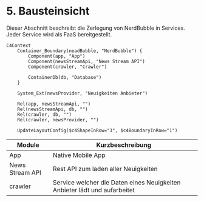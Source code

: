 # 5. Bausteinsicht

Dieser Abschnitt beschreibt die Zerlegung von NerdBubble in Services. Jeder Service wird als FaaS bereitgestellt.

```mermaid
C4Context
    Container_Boundary(neadBubble, "NerdBubble") {
        Component(app, "App")
        Component(newsStreamApi, "News Stream API")
        Component(crawler, "Crawler")

        ContainerDb(db, "Database")
    }
    
    System_Ext(newsProvider, "Neuigkeiten Anbieter")
    
    Rel(app, newsStreamApi, "")
    Rel(newsStreamApi, db, "")
    Rel(crawler, db, "")
    Rel(crawler, newsProvider, "")

    UpdateLayoutConfig($c4ShapeInRow="3", $c4BoundaryInRow="1")
```

| Module          | Kurzbeschreibung                                                          |
|-----------------|---------------------------------------------------------------------------|
| App             | Native Mobile App                                                         |
| News Stream API | Rest API zum laden aller Neuigkeiten                                      |
| crawler         | Service welcher die Daten eines Neuigkeiten Anbieter lädt und aufarbeitet |
